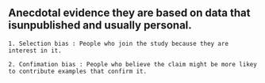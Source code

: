 ## Anecdotal evidence they are based on data that isunpublished and usually personal.

    1. Selection bias : People who join the study because they are interest in it.

    2. Confimation bias : People who believe the claim might be more likey  to contribute examples that confirm it.



